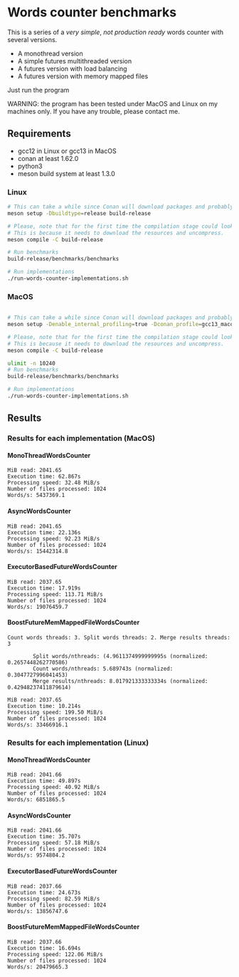 # Words counter benchmarks

This is a series of a *very simple*, *not production ready* words counter
with several versions.

  - A monothread version
  - A simple futures multithreaded version
  - A futures version with load balancing
  - A futures version with memory mapped files
  
  
Just run the program


WARNING: the program has been tested under MacOS and Linux on my machines only.
If you have any trouble, please contact me.


## Requirements


  - gcc12 in Linux or gcc13 in MacOS
  - conan at least 1.62.0
  - python3
  - meson build system at least 1.3.0
  
  
### Linux

``` sh
# This can take a while since Conan will download packages and probably build
meson setup -Dbuildtype=release build-release

# Please, note that for the first time the compilation stage could look stuck.
# This is because it needs to download the resources and uncompress.
meson compile -C build-release

# Run benchmarks
build-release/benchmarks/benchmarks

# Run implementations
./run-words-counter-implementations.sh
```

### MacOS 

``` sh

# This can take a while since Conan will download packages and probably build
meson setup -Denable_internal_profiling=true -Dconan_profile=gcc13_macos --native-file meson/native/compilers/gcc13_macos.ini -Dbuildtype=release build-release

# Please, note that for the first time the compilation stage could look stuck.
# This is because it needs to download the resources and uncompress.
meson compile -C build-release

ulimit -n 10240
# Run benchmarks
build-release/benchmarks/benchmarks

# Run implementations
./run-words-counter-implementations.sh
```


## Results


### Results for each implementation (MacOS)

#### MonoThreadWordsCounter

```
MiB read: 2041.65
Execution time: 62.867s
Processing speed: 32.48 MiB/s
Number of files processed: 1024
Words/s: 5437369.1
```


#### AsyncWordsCounter

```
MiB read: 2041.65
Execution time: 22.136s
Processing speed: 92.23 MiB/s
Number of files processed: 1024
Words/s: 15442314.8
```

#### ExecutorBasedFutureWordsCounter

```
MiB read: 2037.65
Execution time: 17.919s
Processing speed: 113.71 MiB/s
Number of files processed: 1024
Words/s: 19076459.7
```

#### BoostFutureMemMappedFileWordsCounter 

```
Count words threads: 3. Split words threads: 2. Merge results threads: 3

        Split words/nthreads: (4.9611374999999995s (normalized: 0.2657448262770586)
        Count words/nthreads: 5.689743s (normalized: 0.3047727996041453)
        Merge results/nthreads: 8.017921333333334s (normalized: 0.42948237411879614)
        
MiB read: 2037.65
Execution time: 10.214s
Processing speed: 199.50 MiB/s
Number of files processed: 1024
Words/s: 33466916.1
```


### Results for each implementation (Linux)

#### MonoThreadWordsCounter

```
MiB read: 2041.66
Execution time: 49.897s
Processing speed: 40.92 MiB/s
Number of files processed: 1024
Words/s: 6851865.5
```


#### AsyncWordsCounter

```
MiB read: 2041.66
Execution time: 35.707s
Processing speed: 57.18 MiB/s
Number of files processed: 1024
Words/s: 9574804.2
```

#### ExecutorBasedFutureWordsCounter

```
MiB read: 2037.66
Execution time: 24.673s
Processing speed: 82.59 MiB/s
Number of files processed: 1024
Words/s: 13856747.6
```

#### BoostFutureMemMappedFileWordsCounter 

```
MiB read: 2037.66
Execution time: 16.694s
Processing speed: 122.06 MiB/s
Number of files processed: 1024
Words/s: 20479665.3
```
